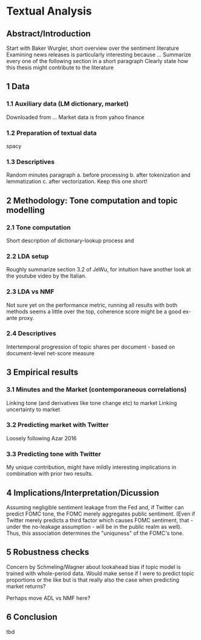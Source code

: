 # Textual Analysis

## Abstract/Introduction

Start with Baker Wurgler, short overview over the sentiment literature
Examining news releases is particularly interesting because ...
Summarize every one of the following section in a short paragraph
Clearly state how this thesis might contribute to the literature

## 1 Data

### 1.1 Auxiliary data (LM dictionary, market)

Downloaded from …
Market data is from yahoo finance

### 1.2 Preparation of textual data

spacy

### 1.3 Descriptives

Random minutes paragraph a. before processing b. after tokenization and lemmatization c. after vectorization. Keep this one short!

## 2 Methodology: Tone computation and topic modelling

### 2.1 Tone computation

Short description of dictionary-lookup process and

### 2.2 LDA setup

Roughly summarize section 3.2 of JeWu, for intuition have another look at the youtube video by the Italian.

### 2.3 LDA vs NMF

Not sure yet on the performance metric, running all results with both methods seems a little over the top, coherence score might be a good ex-ante proxy.

### 2.4 Descriptives

Intertemporal progression of topic shares per document - based on document-level net-score measure

## 3 Empirical results

### 3.1 Minutes and the Market (contemporaneous correlations)

Linking tone (and derivatives like tone change etc) to market
Linking uncertainty to market

### 3.2 Predicting market with Twitter

Loosely following Azar 2016

### 3.3 Predicting tone with Twitter

My unique contribution, might have mildly interesting implications in combination with prior two results.

## 4 Implications/Interpretation/Dicussion

Assuming negligible sentiment leakage from the Fed and, if Twitter can predict FOMC tone, the FOMC merely aggregates public sentiment. (Even if Twitter merely predicts a third factor which causes FOMC sentiment, that - under the no-leakage assumption - will be in the public realm as well). Thus, this association determines the "uniquness" of the FOMC's tone.

## 5 Robustness checks

Concern by Schmeling/Wagner about lookahead bias if topic model is trained with whole-period data. Would make sense if I were to predict topic proportions or the like but is that really also the case when predicting market returns?

Perhaps move ADL vs NMF here?

## 6 Conclusion

tbd
